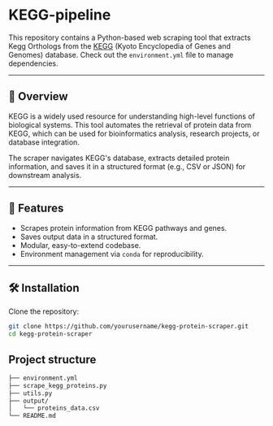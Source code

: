 # KEGG-pipeline

This repository contains a Python-based web scraping tool that extracts Kegg Orthologs from the [KEGG](https://www.kegg.jp/) (Kyoto Encyclopedia of Genes and Genomes) database. Check out the `environment.yml` file to manage dependencies.

---

## 📖 Overview

KEGG is a widely used resource for understanding high-level functions of biological systems. This tool automates the retrieval of protein data from KEGG, which can be used for bioinformatics analysis, research projects, or database integration.

The scraper navigates KEGG's database, extracts detailed protein information, and saves it in a structured format (e.g., CSV or JSON) for downstream analysis.

---

## 🚀 Features

- Scrapes protein information from KEGG pathways and genes.
- Saves output data in a structured format.
- Modular, easy-to-extend codebase.
- Environment management via `conda` for reproducibility.

---

## 🛠️ Installation

Clone the repository:


```bash
git clone https://github.com/yourusername/kegg-protein-scraper.git
cd kegg-protein-scraper
```

## Project structure

```bash
├── environment.yml
├── scrape_kegg_proteins.py
├── utils.py
├── output/
│   └── proteins_data.csv
└── README.md
```
